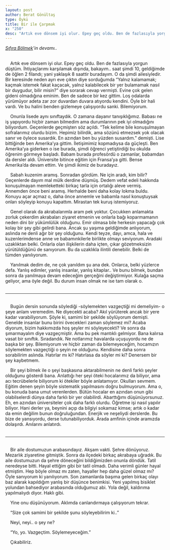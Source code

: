```yaml
---
layout: post
author: Berat Gönültaş
type: Öykü
title: Bir ile Çarpmak
x: "250"
desc: "Artık eve dönsem iyi olur. Epey geç oldu. Ben de fazlasıyla yorgun düştüm. İhtiyaçlarımı karşılamak dışında, bakayım.. saat şimdi 10, geldiğimde de öğlen 2 filandı; yani yaklaşık 8 saattir.."
---
```



_<a href="http://www.ceriha.com/2017/08/28/sifira-bolmek.html" target="_blank">Sıfıra Bölmek</a>’in devamı.._


<br/>
&nbsp;&nbsp;&nbsp;&nbsp;Artık eve dönsem iyi olur. Epey geç oldu. Ben de fazlasıyla yorgun düştüm. İhtiyaçlarımı karşılamak dışında, bakayım.. saat şimdi 10, geldiğimde de öğlen 2 filandı; yani yaklaşık 8 saattir buradayım. O da şimdi ailesiyledir. Bir keresinde neden ayrı eve çıktın diye sorduğumda “Yalnız kalamamak; kaçmak istemek fakat kaçacak, yalnız kalabilecek bir yer bulamamak nasıl bir duygudur, bilir misin?” diye sorarak cevap vermişti. Evine çok gelen gideni olmadığına eminim. Ben de sadece bir kez gittim. Loş odalarda yürümüyor adeta zar zor duvardan duvara atıyordu kendini. Öyle bir hali vardı. Ve bu halini benden gizlemeye çalışıyordu sanki. Bilemiyorum.

&nbsp;&nbsp;&nbsp;&nbsp;Onunla lisede aynı sınıftaydık. O zamana dayanır tanışıklığımız. Babası ne iş yapıyordu hiçbir zaman bilmedim ama durumlarının pek iyi olmadığını biliyordum. Geçenlerde geçmişten söz açıldı. “Tek kelime bile konuşulmayan sofralarımız olurdu bizim. Hepimiz bilirdik, ama sözünü etmezsek yok olacak sanır ve öylece susardık. En azından ben bu yüzden susardım.” demişti. Lise bittiğinde ben Amerika’ya gittim. İletişimimiz kopmadıysa da güçleşti. Ben Amerika’ya giderken o ise burada, şimdi öğrenci yetiştirdiği bu okulda öğrenim görmeye başladı. Babam burada profesördü o zamanlar, babamdan da dersler aldı. Üniversite bitince eğitim için Fransa’ya gitti. Bense Amerika’da devam ettim. Ve şimdi ikimiz de buradayız.

&nbsp;&nbsp;&nbsp;&nbsp;Sabah kuzenim aramış. Sonradan gördüm. Ne için aradı, kim bilir? Geçenlerde dayım mal mülk derdine düşmüş. Dedem vefat edeli hakkında konuşulmayan memleketteki birkaç tarla için ortalığı aleve vermiş. Annemden önce beni aramış. Herhalde beni daha kolay lokma buldu. Konuyu açar açmaz o, daha önce annemle ve babamla nasıl konuştuysak onları söyleyip konuyu kapattım. Mirastan tek kuruş istemiyoruz.

&nbsp;&nbsp;&nbsp;&nbsp;Genel olarak da akrabalarımla aram pek yoktur. Çocukken anlamakta zorluk çekerdim akrabaları ziyaret etmenin ve onlarla bağı koparmamanın neden dini bir yükümlülük olduğunu. Emir olmasa bile herkesin yapacağı çok kolay bir şey gibi gelirdi bana. Ancak şu yaşıma geldiğimde anlıyorum, aslında ne denli ağır bir şey olduğunu. Kendi teyze, dayı, amca, hala ve kuzenlerimdense anne ve babamınkilerle birlikte olmayı seviyorum. Aradaki uzaklıktan belki. Onlarla olan ilişkilerin daha içten, çıkar gözetmeksizin yürütüldüğünü de sanıyorum. Bu da uzaklıkla ilintili denebilir. Belki de tümden yanılıyorum.

&nbsp;&nbsp;&nbsp;&nbsp;Yanılmak dedim de, ne çok yanıldım şu ana dek. Onlarca, belki yüzlerce defa. Yanlış edimler, yanlış insanlar, yanlış kitaplar.. Ve bunu bilmek, bundan sonra da yanılmaya devam edeceğim gerçeğini değiştirmiyor. Kulağa saçma geliyor, ama öyle değil. Bu durum insan olmak ne ise tam olarak o.  
<br/>

---
<br/>
&nbsp;&nbsp;&nbsp;&nbsp;Bugün dersin sonunda söylediği -söylemekten vazgeçtiği mi demeliyim- o şeye anlam veremedim. Ne diyecekti acaba? Akıl yürüterek ancak bir yere kadar varabiliyorum. Şöyle ki, samimi bir şekilde söylüyorum demişti. Genelde insanlar bunu birini övecekleri zaman söylemez mi? Acaba diyorum, bizim hakkımızda hoş şeyler mi söyleyecekti? Ve sonra da şımarmayalım diye vazgeçmiştir. Ama bu pek mantıklı gelmiyor. Bana kalırsa vasat bir sınıftık. Sıradandık. Ne notlarımız havalarda uçuşuyordu ne de başka bir şey. Bilemiyorum ve hiçbir zaman da bilemeyeceğim, hocamızın söylemekten vazgeçtiği o şeyin ne olduğunu. Kendisine daha sonra sorabilirim aslında. Hatırlar mı ki? Hatırlasa da söyler mi ki? Denersem bir şey kaybetmem.

&nbsp;&nbsp;&nbsp;&nbsp;Bir şeyi bilmek ile o şeyi başkasına aktarabilmenin ne denli farklı şeyler olduğunu gösterdi bana. Anlattığı her şeyi öteki hocalarımız da biliyor, ama acı tecrübelerle biliyorum ki ötekiler böyle anlatamıyor. Okulları sevmem. Eğitim denen şeyin böyle sistematik yapılmasını doğru bulmuyorum. Ama o, bu konuda bana umut verenlerden. Bütün hocalar en azından onun gibi olabilselerdi dünya daha farklı bir yer olabilirdi. Abarttığımı düşünüyorsunuz. Eh, en azından üniversiteler çok daha farklı olurdu. Öğretme işi nasıl yapılır biliyor. Hani derler ya, beynini açıp da bilgiyi sokamaz kimse; artık o kadar da emin değilim bunun doğruluğundan. Enerjik ve neşeliydi derslerde. Bu bize de yansıyordu, derse tutunabiliyorduk. Arada amfinin içinde aramızda dolaşırdı. Anılarını anlatırdı.  
<br/>

---
<br/>
&nbsp;&nbsp;&nbsp;&nbsp;Bir aile dostumuzun arabasındayız. Akşam vakti. Şehre dönüyoruz. Mezarlık ziyaretine gitmiştik. Sonra da ilçedeki birkaç akrabaya uğradık. Bu aile dostumuzun da şehre döneceğini bildiğimizden onunla döndük. Tatil neredeyse bitti. Hayal ettiğim gibi bir tatil olmadı. Daha verimli günler hayal etmiştim. Hep böyle olmaz mı zaten, hayaller hep daha güzel olmaz mı? Öyle sanıyorum ki yanılıyorum. Son zamanlarda başıma gelen birkaç olayı baz alarak kapıldığım yanlış bir düşünce benimkisi. Yeni yapılmış bisiklet yolundan bahsediyor arabasında olduğumuz abi. Yola değil, kaldırıma yapılmalıydı diyor. Haklı gibi.

&nbsp;&nbsp;&nbsp;&nbsp;Yine onu düşünüyorum. Aklımda canlandırmaya çalışıyorum tekrar.

&nbsp;&nbsp;&nbsp;&nbsp;“Size çok samimi bir şekilde şunu söyleyebilirim ki..”

&nbsp;&nbsp;&nbsp;&nbsp;Neyi, neyi.. o şey ne?

&nbsp;&nbsp;&nbsp;&nbsp;“Yo, yo. Vazgeçtim. Söylemeyeceğim.”

&nbsp;&nbsp;&nbsp;&nbsp;Çıkabiliriz.
